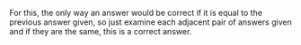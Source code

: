 For this, the only way an answer would be correct if it is equal to the previous answer given, so just examine each adjacent pair of answers given and if they are the same, this is a correct answer.
